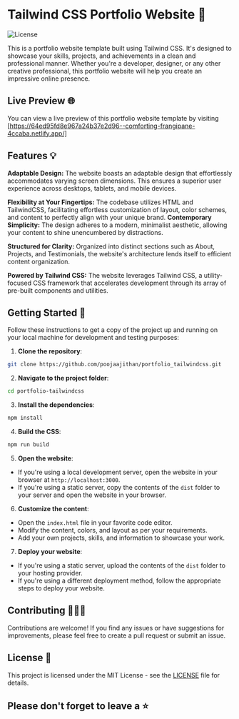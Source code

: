 # Tailwind CSS Portfolio Website 👜

![License](https://img.shields.io/badge/license-not%20specified-red?style=flat&logoColor=lightgrey)


This is a portfolio website template built using Tailwind CSS. It's designed to showcase your skills, projects, and achievements in a clean and professional manner. Whether you're a developer, designer, or any other creative professional, this portfolio website will help you create an impressive online presence.

## Live Preview 🌐

You can view a live preview of this portfolio website template by visiting [https://64ed95fd8e967a24b37e2d96--comforting-frangipane-4ccaba.netlify.app/]

## Features 💡

**Adaptable Design:** The website boasts an adaptable design that effortlessly accommodates varying screen dimensions. This ensures a superior user experience across desktops, tablets, and mobile devices.
  
**Flexibility at Your Fingertips:** The codebase utilizes HTML and TailwindCSS, facilitating effortless customization of layout, color schemes, and content to perfectly align with your unique brand.
**Contemporary Simplicity:** The design adheres to a modern, minimalist aesthetic, allowing your content to shine unencumbered by distractions.

**Structured for Clarity:** Organized into distinct sections such as About, Projects, and Testimonials, the website's architecture lends itself to efficient content organization.

**Powered by Tailwind CSS:** The website leverages Tailwind CSS, a utility-focused CSS framework that accelerates development through its array of pre-built components and utilities.

## Getting Started 🏁

Follow these instructions to get a copy of the project up and running on your local machine for development and testing purposes:

1. **Clone the repository**:

```bash
git clone https://github.com/poojaajithan/portfolio_tailwindcss.git
```

2. **Navigate to the project folder**:

```bash
cd portfolio-tailwindcss
```

3. **Install the dependencies**:

```bash
npm install
```

4. **Build the CSS**:

```bash
npm run build
```

5. **Open the website**:

- If you're using a local development server, open the website in your browser at `http://localhost:3000`.
- If you're using a static server, copy the contents of the `dist` folder to your server and open the website in your browser.

6. **Customize the content**:

- Open the `index.html` file in your favorite code editor.
- Modify the content, colors, and layout as per your requirements.
- Add your own projects, skills, and information to showcase your work.

7. **Deploy your website**:

- If you're using a static server, upload the contents of the `dist` folder to your hosting provider.
- If you're using a different deployment method, follow the appropriate steps to deploy your website.

## Contributing 🧑‍🤝‍🧑

Contributions are welcome! If you find any issues or have suggestions for improvements, please feel free to create a pull request or submit an issue.

## License 📄

This project is licensed under the MIT License - see the [LICENSE](LICENSE) file for details.

## Please don't forget to leave a ⭐
